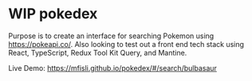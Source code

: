 # WIP pokedex

Purpose is to create an interface for searching Pokemon using https://pokeapi.co/. Also looking to test out a front end tech stack using React, TypeScript, Redux Tool Kit Query, and Mantine.

Live Demo: https://mfisli.github.io/pokedex/#/search/bulbasaur